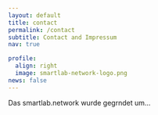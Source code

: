 ```yaml
---
layout: default
title: contact
permalink: /contact
subtitle: Contact and Impressum
nav: true

profile:
  align: right
  image: smartlab-network-logo.png
news: false
---
```


Das smartlab.network wurde gegrndet um...
